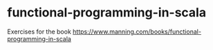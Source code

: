 # functional-programming-in-scala
Exercises for the book https://www.manning.com/books/functional-programming-in-scala
